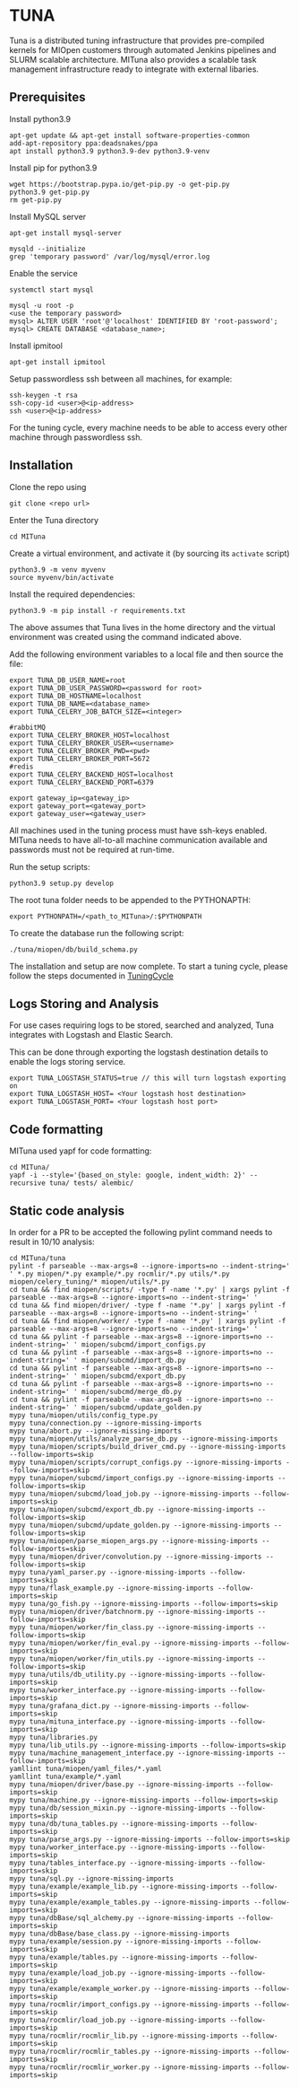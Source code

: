 TUNA
====

Tuna is a distributed tuning infrastructure that provides pre-compiled kernels
for MIOpen customers through automated Jenkins pipelines and SLURM scalable
architecture. MITuna also provides a scalable task management infrastructure
ready to integrate with external libaries.

Prerequisites
-------------

Install python3.9
```
apt-get update && apt-get install software-properties-common
add-apt-repository ppa:deadsnakes/ppa
apt install python3.9 python3.9-dev python3.9-venv
```

Install pip for python3.9
```
wget https://bootstrap.pypa.io/get-pip.py -o get-pip.py
python3.9 get-pip.py
rm get-pip.py
```

Install MySQL server
```
apt-get install mysql-server
```

```
mysqld --initialize
grep 'temporary password' /var/log/mysql/error.log
```

Enable the service
```
systemctl start mysql
```

```
mysql -u root -p
<use the temporary password>
mysql> ALTER USER 'root'@'localhost' IDENTIFIED BY 'root-password';
mysql> CREATE DATABASE <database_name>;
```

Install ipmitool
```
apt-get install ipmitool
```

Setup passwordless ssh between all machines, for example:
```
ssh-keygen -t rsa
ssh-copy-id <user>@<ip-address>
ssh <user>@<ip-address>
```
For the tuning cycle, every machine needs to be able to access every other machine through
passwordless ssh.


Installation
------------
Clone the repo using
```
git clone <repo url>
```
Enter the Tuna directory
```
cd MITuna
```
Create a virtual environment, and activate it (by sourcing its `activate` script)
```
python3.9 -m venv myvenv
source myvenv/bin/activate
```
Install the required dependencies:
```
python3.9 -m pip install -r requirements.txt
```
The above assumes that Tuna lives in the home directory and the virtual environment was created using the command indicated above.

Add the following environment variables to a local file and then source the file:
```
export TUNA_DB_USER_NAME=root
export TUNA_DB_USER_PASSWORD=<password for root>
export TUNA_DB_HOSTNAME=localhost
export TUNA_DB_NAME=<database_name>
export TUNA_CELERY_JOB_BATCH_SIZE=<integer>

#rabbitMQ
export TUNA_CELERY_BROKER_HOST=localhost
export TUNA_CELERY_BROKER_USER=<username>
export TUNA_CELERY_BROKER_PWD=<pwd>
export TUNA_CELERY_BROKER_PORT=5672
#redis
export TUNA_CELERY_BACKEND_HOST=localhost
export TUNA_CELERY_BACKEND_PORT=6379

export gateway_ip=<gateway_ip>
export gateway_port=<gateway_port>
export gateway_user=<gateway_user>
```

All machines used in the tuning process must have ssh-keys enabled. MITuna needs to
have all-to-all machine communication available and passwords must not be required at run-time.

Run the setup scripts:
```
python3.9 setup.py develop
```

The root tuna folder needs to be appended to the PYTHONAPTH:
```
export PYTHONPATH=/<path_to_MITuna>/:$PYTHONPATH
```

To create the database run the following script:
```
./tuna/miopen/db/build_schema.py
```

The installation and setup are now complete. To start a tuning cycle, please follow the steps
documented in [TuningCycle](https://github.com/ROCm/MITuna/blob/develop/doc/src/TuningCycle.md)

Logs Storing and Analysis
---------------
For use cases requiring logs to be stored, searched and analyzed, Tuna integrates with Logstash and Elastic Search. 

This can be done through exporting the logstash destination details to enable the logs storing service. 

```
export TUNA_LOGSTASH_STATUS=true // this will turn logstash exporting on
export TUNA_LOGSTASH_HOST= <Your logstash host destination>
export TUNA_LOGSTASH_PORT= <Your logstash host port>

```

Code formatting
---------------

MITuna used yapf for code formatting:
```
cd MITuna/
yapf -i --style='{based_on_style: google, indent_width: 2}' --recursive tuna/ tests/ alembic/
```

Static code analysis
--------------------

In order for a PR to be accepted the following pylint command needs to result in 10/10 analysis:
```
cd MITuna/tuna
pylint -f parseable --max-args=8 --ignore-imports=no --indent-string='  ' *.py miopen/*.py example/*.py rocmlir/*.py utils/*.py miopen/celery_tuning/* miopen/utils/*.py
cd tuna && find miopen/scripts/ -type f -name '*.py' | xargs pylint -f parseable --max-args=8 --ignore-imports=no --indent-string=' '
cd tuna && find miopen/driver/ -type f -name '*.py' | xargs pylint -f parseable --max-args=8 --ignore-imports=no --indent-string=' '
cd tuna && find miopen/worker/ -type f -name '*.py' | xargs pylint -f parseable --max-args=8 --ignore-imports=no --indent-string=' '
cd tuna && pylint -f parseable --max-args=8 --ignore-imports=no --indent-string=' ' miopen/subcmd/import_configs.py
cd tuna && pylint -f parseable --max-args=8 --ignore-imports=no --indent-string=' ' miopen/subcmd/import_db.py
cd tuna && pylint -f parseable --max-args=8 --ignore-imports=no --indent-string=' ' miopen/subcmd/export_db.py
cd tuna && pylint -f parseable --max-args=8 --ignore-imports=no --indent-string=' ' miopen/subcmd/merge_db.py
cd tuna && pylint -f parseable --max-args=8 --ignore-imports=no --indent-string=' ' miopen/subcmd/update_golden.py
mypy tuna/miopen/utils/config_type.py
mypy tuna/connection.py --ignore-missing-imports
mypy tuna/abort.py --ignore-missing-imports
mypy tuna/miopen/utils/analyze_parse_db.py --ignore-missing-imports
mypy tuna/miopen/scripts/build_driver_cmd.py --ignore-missing-imports --follow-imports=skip
mypy tuna/miopen/scripts/corrupt_configs.py --ignore-missing-imports --follow-imports=skip
mypy tuna/miopen/subcmd/import_configs.py --ignore-missing-imports --follow-imports=skip
mypy tuna/miopen/subcmd/load_job.py --ignore-missing-imports --follow-imports=skip
mypy tuna/miopen/subcmd/export_db.py --ignore-missing-imports --follow-imports=skip
mypy tuna/miopen/subcmd/update_golden.py --ignore-missing-imports --follow-imports=skip
mypy tuna/miopen/parse_miopen_args.py --ignore-missing-imports --follow-imports=skip
mypy tuna/miopen/driver/convolution.py --ignore-missing-imports --follow-imports=skip
mypy tuna/yaml_parser.py --ignore-missing-imports --follow-imports=skip
mypy tuna/flask_example.py --ignore-missing-imports --follow-imports=skip
mypy tuna/go_fish.py --ignore-missing-imports --follow-imports=skip
mypy tuna/miopen/driver/batchnorm.py --ignore-missing-imports --follow-imports=skip
mypy tuna/miopen/worker/fin_class.py --ignore-missing-imports --follow-imports=skip
mypy tuna/miopen/worker/fin_eval.py --ignore-missing-imports --follow-imports=skip
mypy tuna/miopen/worker/fin_utils.py --ignore-missing-imports --follow-imports=skip
mypy tuna/utils/db_utility.py --ignore-missing-imports --follow-imports=skip
mypy tuna/worker_interface.py --ignore-missing-imports --follow-imports=skip
mypy tuna/grafana_dict.py --ignore-missing-imports --follow-imports=skip
mypy tuna/mituna_interface.py --ignore-missing-imports --follow-imports=skip
mypy tuna/libraries.py
mypy tuna/lib_utils.py --ignore-missing-imports --follow-imports=skip
mypy tuna/machine_management_interface.py --ignore-missing-imports --follow-imports=skip
yamllint tuna/miopen/yaml_files/*.yaml
yamllint tuna/example/*.yaml
mypy tuna/miopen/driver/base.py --ignore-missing-imports --follow-imports=skip
mypy tuna/machine.py --ignore-missing-imports --follow-imports=skip
mypy tuna/db/session_mixin.py --ignore-missing-imports --follow-imports=skip
mypy tuna/db/tuna_tables.py --ignore-missing-imports --follow-imports=skip
mypy tuna/parse_args.py --ignore-missing-imports --follow-imports=skip
mypy tuna/worker_interface.py --ignore-missing-imports --follow-imports=skip
mypy tuna/tables_interface.py --ignore-missing-imports --follow-imports=skip
mypy tuna/sql.py --ignore-missing-imports
mypy tuna/example/example_lib.py --ignore-missing-imports --follow-imports=skip
mypy tuna/example/example_tables.py --ignore-missing-imports --follow-imports=skip
mypy tuna/dbBase/sql_alchemy.py --ignore-missing-imports --follow-imports=skip
mypy tuna/dbBase/base_class.py --ignore-missing-imports
mypy tuna/example/session.py --ignore-missing-imports --follow-imports=skip
mypy tuna/example/tables.py --ignore-missing-imports --follow-imports=skip
mypy tuna/example/load_job.py --ignore-missing-imports --follow-imports=skip
mypy tuna/example/example_worker.py --ignore-missing-imports --follow-imports=skip
mypy tuna/rocmlir/import_configs.py --ignore-missing-imports --follow-imports=skip
mypy tuna/rocmlir/load_job.py --ignore-missing-imports --follow-imports=skip
mypy tuna/rocmlir/rocmlir_lib.py --ignore-missing-imports --follow-imports=skip
mypy tuna/rocmlir/rocmlir_tables.py --ignore-missing-imports --follow-imports=skip
mypy tuna/rocmlir/rocmlir_worker.py --ignore-missing-imports --follow-imports=skip
```

